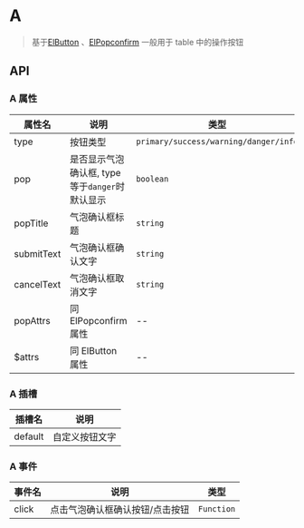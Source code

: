 # A

> 基于[ElButton](https://element-plus.org/zh-CN/component/button.html) 、[ElPopconfirm](https://element-plus.org/zh-CN/component/popconfirm.html)
> 一般用于 table 中的操作按钮

## API

### A 属性

| 属性名 | 说明             | 类型                                  | 预设值  |
| ------ | ---------------- | ------------------------------------- | ------- |
| type   | 按钮类型 | `primary/success/warning/danger/info` | primary |
| pop | 是否显示气泡确认框, type 等于`danger`时默认显示 | `boolean` | -- |
| popTitle | 气泡确认框标题 | `string` | 确认删除吗？ |
| submitText | 气泡确认框确认文字 | `string` | 是 |
| cancelText | 气泡确认框取消文字 | `string` | 否 |
| popAttrs | 同 ElPopconfirm 属性 | -- | -- |
| $attrs | 同 ElButton 属性 | -- | -- |

### A 插槽

| 插槽名  | 说明           |
| ------- | -------------- |
| default | 自定义按钮文字 |

### A 事件

| 事件名 | 说明                            | 类型       |
| ------ | ------------------------------- | ---------- |
| click  | 点击气泡确认框确认按钮/点击按钮 | `Function` |
